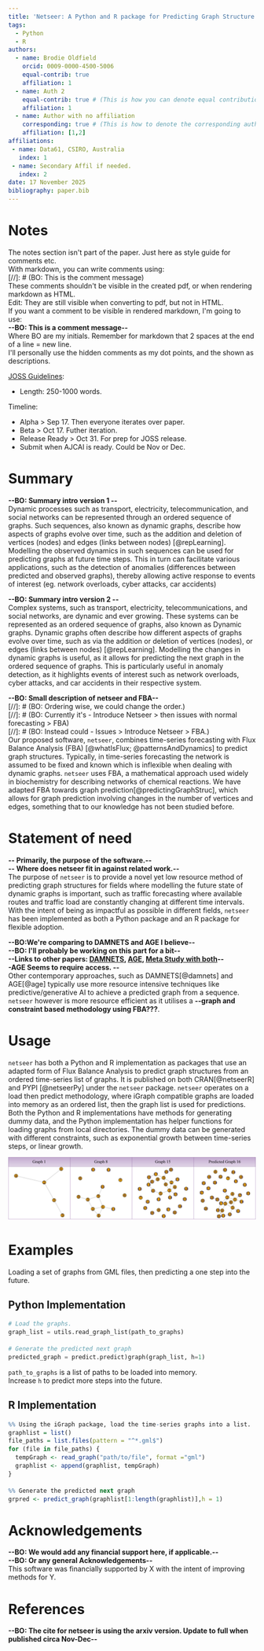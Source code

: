```yaml
---
title: 'Netseer: A Python and R package for Predicting Graph Structure via Adapted Flux Balance Analysis'
tags:
  - Python
  - R
authors:
  - name: Brodie Oldfield
    orcid: 0009-0000-4500-5006
    equal-contrib: true
    affiliation: 1
  - name: Auth 2
    equal-contrib: true # (This is how you can denote equal contributions between multiple authors)
    affiliation: 1
  - name: Author with no affiliation
    corresponding: true # (This is how to denote the corresponding author)
    affiliation: [1,2]
affiliations:
 - name: Data61, CSIRO, Australia
   index: 1
 - name: Secondary Affil if needed.
   index: 2
date: 17 November 2025
bibliography: paper.bib
---
```


# Notes

The notes section isn't part of the paper. Just here as style guide for comments etc.  
With markdown, you can write comments using:  
[//]: # (BO: This is the comment message)  
These comments shouldn't be visible in the created pdf, or when rendering markdown as HTML.  
Edit: They are still visible when converting to pdf, but not in HTML.  
If you want a comment to be visible in rendered markdown, I'm going to use:  
**--BO: This is a comment message--**  
Where BO are my initials. Remember for markdown that 2 spaces at the end of a line = new line.  
I'll personally use the hidden comments as my dot points, and the shown as descriptions.  

[JOSS Guidelines](https://joss.readthedocs.io/en/latest/paper.html):  

- Length: 250-1000 words.

Timeline:

- Alpha > Sep 17. Then everyone iterates over paper.
- Beta > Oct 17. Futher iteration.
- Release Ready > Oct 31. For prep for JOSS release.
- Submit when AJCAI is ready. Could be Nov or Dec.

# Summary

**--BO: Summary intro version 1 --**  
Dynamic processes such as transport, electricity, telecommunication, and social networks can be represented through an ordered sequence of graphs. Such sequences, also known as dynamic graphs, describe how aspects of graphs evolve over time, such as the addition and deletion of vertices (nodes) and edges (links between nodes) [@repLearning]. Modelling the observed dynamics in such sequences can be used for predicting graphs at future time steps. This in turn can facilitate various applications, such as the detection of anomalies (differences between predicted and observed graphs), thereby allowing active response to events of interest (eg. network overloads, cyber attacks, car accidents)

**--BO: Summary intro version 2 --**  
Complex systems, such as transport, electricity, telecommunications, and social networks, are dynamic and ever growing. These systems can be represented as an ordered sequence of graphs, also known as Dynamic graphs. Dynamic graphs often describe how different aspects of graphs evolve over time, such as via the addition or deletion of vertices (nodes), or edges (links between nodes) [@repLearning]. Modelling the changes in dynamic graphs is useful, as it allows for predicting the next graph in the ordered sequence of graphs. This is particularly useful in anomaly detection, as it highlights events of interest such as network overloads, cyber attacks, and car accidents in their respective system.

**--BO: Small description of netseer and FBA--**  
[//]: # (BO: Ordering wise, we could change the order.)  
[//]: # (BO: Currently it's - Introduce Netseer > then issues with normal forecasting > FBA)  
[//]: # (BO: Instead could - Issues > Introduce Netseer > FBA.)  
Our proposed software, `netseer`, combines time-series forecasting with Flux Balance Analysis (FBA) [@whatIsFlux; @patternsAndDynamics] to predict graph structures. Typically, in time-series forecasting the network is assumed to be fixed and known which is inflexible when dealing with dynamic graphs. `netseer` uses FBA, a mathematical approach used widely in biochemistry for describing networks of chemical reactions. We have adapted FBA towards graph prediction[@predictingGraphStruc], which allows for graph prediction involving changes in the number of vertices and edges, something that to our knowledge has not been studied before.  

# Statement of need

**-- Primarily, the purpose of the software.--**  
**-- Where does netseer fit in against related work.--**  
The purpose of `netseer` is to provide a novel yet low resource method of predicting graph structures for fields where modelling the future state of dynamic graphs is important, such as traffic forecasting where available routes and traffic load are constantly changing at different time intervals. With the intent of being as impactful as possible in different fields, `netseer` has been implemented as both a Python package and an R package for flexible adoption.

**--BO:We're comparing to DAMNETS and AGE I believe--**  
**--BO: I'll probably be working on this part for a bit--**  
**--Links to other papers: [DAMNETS](https://arxiv.org/abs/2203.15009), [AGE](https://dl.acm.org/doi/10.1007/978-3-030-47426-3_34), [Meta Study with both](https://dl.acm.org/doi/10.1145/3642970.3655829)--**  
**-AGE Seems to require access. --**  
Other contemporary approaches, such as DAMNETS[@damnets] and AGE[@age] typically use more resource intensive techniques like predictive/generative AI to achieve a predicted graph from a sequence. `netseer` however is more resource efficient as it utilises a **--graph and constraint based methodology using FBA???**.

# Usage

`netseer` has both a Python and R implementation as packages that use an adapted form of Flux Balance Analysis to predict graph structures from an ordered time-series list of graphs. It is published on both CRAN[@netseerR] and PYPI [@netseerPy] under the `netseer` package. `netseer` operates on a load then predict methodology, where iGraph compatible graphs are loaded into memory as an ordered list, then the graph list is used for predictions. Both the Python and R implementations have methods for generating dummy data, and the Python implementation has helper functions for loading graphs from local directories. The dummy data can be generated with different constraints, such as exponential growth between time-series steps, or linear growth.

![A time-series graph growing, with a 1 step prediction by netseer.\label{fig:graph_grow}](assets/netseer.svg)

# Examples

Loading a set of graphs from GML files, then predicting a one step into the future.

## Python Implementation

``` Python
# Load the graphs. 
graph_list = utils.read_graph_list(path_to_graphs)

# Generate the predicted next graph
predicted_graph = predict.predict)graph(graph_list, h=1)
```

`path_to_graphs` is a list of paths to be loaded into memory.  
Increase `h` to predict more steps into the future.

## R Implementation

``` R
%% Using the iGraph package, load the time-series graphs into a list.
graphlist = list()
file_paths = list.files(pattern = "^*.gml$")
for (file in file_paths) {
  tempGraph <- read_graph("path/to/file", format ="gml")
  graphlist <- append(graphlist, tempGraph)
}

%% Generate the predicted next graph
grpred <- predict_graph(graphlist[1:length(graphlist)],h = 1) 
```

# Acknowledgements

**--BO: We would add any financial support here, if applicable.--**  
**--BO: Or any general Acknowledgements--**  
This software was financially supported by X with the intent of improving methods for Y.  

# References

**--BO: The cite for netseer is using the arxiv version. Update to full when published circa Nov-Dec--**
